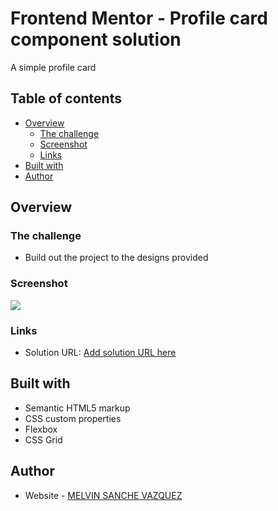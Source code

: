 # Frontend Mentor - Profile card component solution

A simple profile card

## Table of contents

- [Overview](#overview)
  - [The challenge](#the-challenge)
  - [Screenshot](#screenshot)
  - [Links](#links)
- [Built with](#built-with)
- [Author](#author)


## Overview

### The challenge

- Build out the project to the designs provided

### Screenshot

![](./screenshot.jpg)

### Links

- Solution URL: [Add solution URL here](https://your-solution-url.com)


## Built with

- Semantic HTML5 markup
- CSS custom properties
- Flexbox
- CSS Grid

## Author

- Website - [MELVIN SANCHE VAZQUEZ](https://www.your-site.com)

